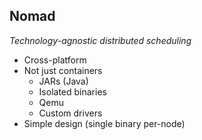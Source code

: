 ##  Nomad

*Technology-agnostic distributed scheduling*

- Cross-platform
- Not just containers
    - JARs (Java)
    - Isolated binaries
    - Qemu
    - Custom drivers
- Simple design (single binary per-node)

